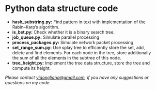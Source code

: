 # Python data structure code

- **hash_substring.py:** Find pattern in text with implementation of the Rabin–Karp’s algorithm.
- **is_bst.py:** Check whether it is a binary search tree.
- **job_queue.py:** Simulate parallel processing
- **process_packages.py:** Simulate network packet processing
- **set_range_sum.py:** Use splay tree to efficiently store the set, add, delete and find elements. For each node in the tree, store additionally the sum of all the elements in the subtree of this node.
- **tree_height.py:** Implement the tree data structure, store the tree and compute its height.


*Please contact yidongliang@gmail.com, if you have any suggestions or questions on my code.*
